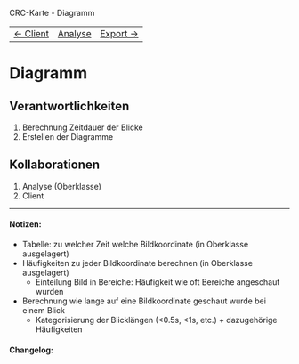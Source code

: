 CRC-Karte - Diagramm
<table>
<tbody>
  <tr>
    <td>
        <a href='crc-client.md'>
            ← Client
        </a>
    </td>
    <td>
        <a href='README.md'>
            Analyse
        </a>
    </td>
    <td>
        <a href='crc-export.md'>
            Export →
        </a>
    </td>
  </tr>
</tbody>
</table>

# Diagramm
## Verantwortlichkeiten
<!-- Wissen, welches verwaltet und angeboten wird, Aktion die angeboten werden, öffentliche Leistung -->
<!-- "Walkthrough" -> Szenarien zur Anwendung des Systems -->
<!-- Nichts, was eine andere Klasse machen könnte -->
<!-- Die Sachen die die Klasse macht -> keiner anderen Klasse geben -->
<!-- zentrale Verantwortlichkeiten vs verteilt -->
1. Berechnung Zeitdauer der Blicke
2. Erstellen der Diagramme

## Kollaborationen
<!-- Kann die Klasse die Verantwortlichkeiten selbstädnig erfüllen? Was benötigt sie von welcher Klasse? -->
<!-- Was weiß die Klasse? Welche anderen Klassen benötigen die Informationen? -->
1. Analyse (Oberklasse)
2. Client

---
#### Notizen:
<!-- Hier Notizen zum Denkprozess, Hintergrundgedanken, Klarstellungen hinzufügen  -->
- Tabelle: zu welcher Zeit welche Bildkoordinate (in Oberklasse ausgelagert)
- Häufigkeiten zu jeder Bildkoordinate berechnen (in Oberklasse ausgelagert)
	- Einteilung Bild in Bereiche: Häufigkeit wie oft Bereiche angeschaut wurden
- Berechnung wie lange auf eine Bildkoordinate geschaut wurde bei einem Blick
	- Kategorisierung der Blicklängen (<0.5s, <1s, etc.) + dazugehörige Häufigkeiten

#### Changelog:
<!-- Hier eventuelle Abänderungen dokumentieren -->
